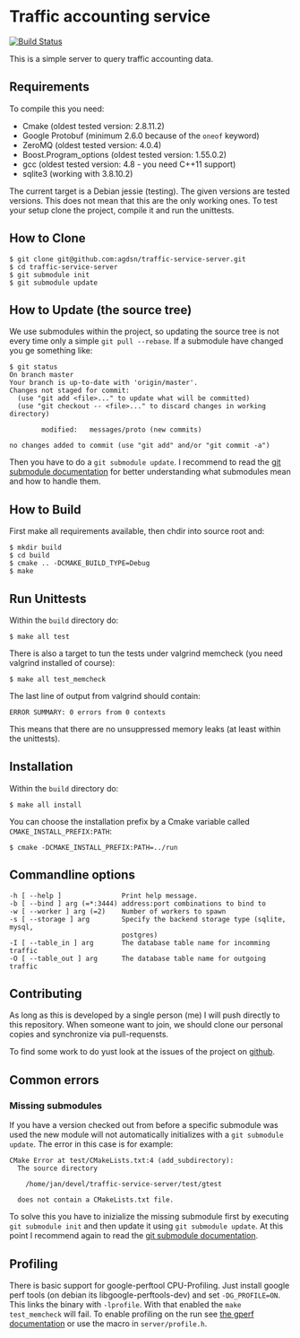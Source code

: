 # Traffic accounting service

[![Build Status](https://travis-ci.org/agdsn/traffic-service-server.svg?branch=master)](https://travis-ci.org/agdsn/traffic-service-server)

This is a simple server to query traffic accounting data.

## Requirements

To compile this you need:

* Cmake (oldest tested version: 2.8.11.2) 
* Google Protobuf (minimum 2.6.0 because of the `oneof` keyword)
* ZeroMQ (oldest tested version: 4.0.4)
* Boost.Program_options (oldest tested version: 1.55.0.2)
* gcc (oldest tested version: 4.8 - you need C++11 support)
* sqlite3 (working with 3.8.10.2)

The current target is a Debian jessie (testing). The given versions
are tested versions. This does not mean that this are the only working
ones. To test your setup clone the project, compile it and run the
unittests.

## How to Clone

    $ git clone git@github.com:agdsn/traffic-service-server.git
    $ cd traffic-service-server
    $ git submodule init
    $ git submodule update
    
## How to Update (the source tree)

We use submodules within the project, so updating the source tree is 
not every time only a simple `git pull --rebase`. If a submodule have 
changed you ge something like:

    $ git status
    On branch master
    Your branch is up-to-date with 'origin/master'.
    Changes not staged for commit:
      (use "git add <file>..." to update what will be committed)
      (use "git checkout -- <file>..." to discard changes in working directory)
    
            modified:   messages/proto (new commits)
    
    no changes added to commit (use "git add" and/or "git commit -a")

Then you have to do a `git submodule update`. I recommend to read the 
[git submodule documentation](http://git-scm.com/book/de/Git-Tools-Submodule)
for better understanding what submodules mean and how to handle them.

## How to Build

First make all requirements available, then chdir into source root and:

    $ mkdir build
    $ cd build
    $ cmake .. -DCMAKE_BUILD_TYPE=Debug
    $ make

## Run Unittests

Within the `build` directory do:

    $ make all test

There is also a target to tun the tests under valgrind memcheck (you need
valgrind installed of course):

    $ make all test_memcheck

The last line of output from valgrind should contain:

    ERROR SUMMARY: 0 errors from 0 contexts

This means that there are no unsuppressed memory leaks (at least within the
unittests).

## Installation

Within the `build` directory do:

    $ make all install

You can choose the installation prefix by a Cmake variable called
`CMAKE_INSTALL_PREFIX:PATH`:

    $ cmake -DCMAKE_INSTALL_PREFIX:PATH=../run

## Commandline options

    -h [ --help ]               Print help message.
    -b [ --bind ] arg (=*:3444) address:port combinations to bind to
    -w [ --worker ] arg (=2)    Number of workers to spawn
    -s [ --storage ] arg        Specify the backend storage type (sqlite, mysql, 
                                postgres)
    -I [ --table_in ] arg       The database table name for incomming traffic
    -O [ --table_out ] arg      The database table name for outgoing traffic


## Contributing

As long as this is developed by a single person (me) I will push 
directly to this repository. When someone want to join, we should 
clone our personal copies and synchronize via pull-requensts.

To find some work to do yust look at the issues of the project on
[github](https://github.com/agdsn/traffic-service-server).

## Common errors

### Missing submodules

If you have a version checked out from before a specific submodule was
used the new module will not automatically initializes with a
`git submodule update`. The error in this case is for example:

    CMake Error at test/CMakeLists.txt:4 (add_subdirectory):
      The source directory
    
        /home/jan/devel/traffic-service-server/test/gtest
    
      does not contain a CMakeLists.txt file.

To solve this you have to inizialize the missing submodule first by
executing `git submodule init` and then update it using `git submodule
update`. At this point I recommend again to read the 
[git submodule documentation](http://git-scm.com/book/de/Git-Tools-Submodule).

## Profiling

There is basic support for google-perftool CPU-Profiling. Just install
google perf tools (on debian its libgoogle-perftools-dev) and set
`-DG_PROFILE=ON`. This links the binary with `-lprofile`. With that
enabled the `make test_memcheck` will fail. To enable profiling on the
run see [the gperf documentation](https://gperftools.googlecode.com/git/doc/cpuprofile.html)
or use the macro in `server/profile.h`.
